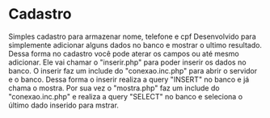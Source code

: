 # Cadastro
Simples cadastro para armazenar nome, telefone e cpf
Desenvolvido para simplemente adicionar alguns dados no banco e mostrar o ultimo resultado.
Dessa forma no cadastro você pode aterar os campos ou até mesmo adicionar.
Ele vai chamar o "inserir.php" para poder inserir os dados no banco.
O inserir faz um include do "conexao.inc.php" para abrir o servidor e o banco.
Dessa forma o inserir realiza a query "INSERT" no banco e já chama o mostra.
Por sua vez o "mostra.php" faz um include do "conexao.inc.php" e realiza a query "SELECT" no banco e seleciona o último dado inserido para mstrar.
